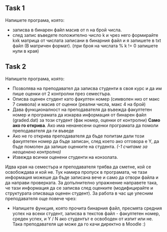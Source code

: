 ## Task 1
Напишете програма, която: 
- записва в бинарен файл масив от n на брой числа. 
- след запис въведете положително число k и чрез него формирайте kxk матрица от числата записани в бинарния файл и я запишете в txt файл (В матричен формат). (при броя на числата % k != 0 запишете нули в края)

## Task 2
Напишете програма, която:
- Позволява на преподавател да записва студенти в своя курс и да им пише оценки от 2 контролни през семестъра. 
- Описва оценен студент като факултен номер (символен низ от макс 7 символа) и масив от оценки (реални числа, макс 4 на брой)
- Дава функционалност на преподавателя да въвежда факултетен номер и програмата да изкарва информация от бинарен файл (graded.dat) за този студент (фак номер, оценки от контролни) **Само ако го открива**. Ако има ненанесени оценки програмата да помоли преподавателя да ги въведе
- Ако не го открива преподавателя да бъде попитам дали този факултетен номер да бъде записан, след което ако отговора е Y, да бъде помолен да запише оценките на студента.
*(-1 считаме за неоценено контролно)*
- Извежда всички оценени студенти на конзолата.

Идва края на семестъра и преподавателя трябва да сметне, кой се освобождава и кой не. Тук намира пропуск в програмата, че тази информация можеше да бъде записана вече и само да отвори файла и да направи проверката. За допълнително упражнение направете така, че тази информация да се записва след оценките (модифицирайте и структурата описваща оценен студент). За работа в час ще улесним преподавателя още повече чрез:

- Напишете функция, която прочита бинарния файл, пресмята средния успех на всеки студент, записва в текстов файл - факултетен номер, среден успех, и Y / N ако студентът е освободен от изпит или не. Така преподавателя ще може да го качи директно в Moodle :)
